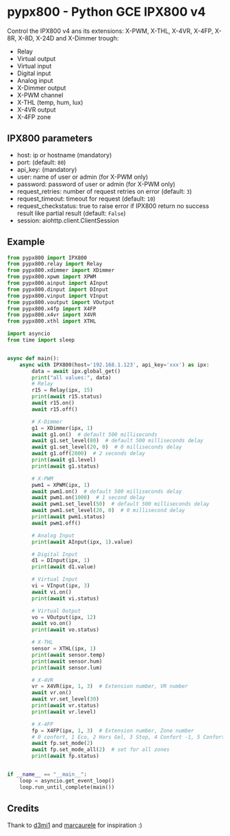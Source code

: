 # pypx800 - Python GCE IPX800 v4

Control the IPX800 v4 ans its extensions: X-PWM, X-THL, X-4VR, X-4FP, X-8R, X-8D, X-24D and X-Dimmer trough:

- Relay
- Virtual output
- Virtual input
- Digital input
- Analog input
- X-Dimmer output
- X-PWM channel
- X-THL (temp, hum, lux)
- X-4VR output
- X-4FP zone

## IPX800 parameters

- host: ip or hostname (mandatory)
- port: (default: `80`)
- api_key: (mandatory)
- user: name of user or admin (for X-PWM only)
- password: password of user or admin (for X-PWM only)
- request_retries: number of request retries on error (default: `3`)
- request_timeout: timeout for request (default: `10`)
- request_checkstatus: true to raise error if IPX800 return no success result like partial result (default: `False`)
- session: aiohttp.client.ClientSession

## Example

```python
from pypx800 import IPX800
from pypx800.relay import Relay
from pypx800.xdimmer import XDimmer
from pypx800.xpwm import XPWM
from pypx800.ainput import AInput
from pypx800.dinput import DInput
from pypx800.vinput import VInput
from pypx800.voutput import VOutput
from pypx800.x4fp import X4FP
from pypx800.x4vr import X4VR
from pypx800.xthl import XTHL

import asyncio
from time import sleep


async def main():
    async with IPX800(host='192.168.1.123', api_key='xxx') as ipx:
        data = await ipx.global_get()
        print("all values:", data)
        # Relay
        r15 = Relay(ipx, 15)
        print(await r15.status)
        await r15.on()
        await r15.off()

        # X-Dimmer
        g1 = XDimmer(ipx, 1)
        await g1.on()  # default 500 milliseconds
        await g1.set_level(80)  # default 500 milliseconds delay
        await g1.set_level(20, 0)  # 0 milliseconds delay
        await g1.off(2000)  # 2 seconds delay
        print(await g1.level)
        print(await g1.status)

        # X-PWM
        pwm1 = XPWM(ipx, 1)
        await pwm1.on()  # default 500 milliseconds delay
        await pwm1.on(1000)  # 1 second delay
        await pwm1.set_level(50)  # default 500 milliseconds delay
        await pwm1.set_level(20, 0)  # 0 millisecond delay
        print(await pwm1.status)
        await pwm1.off()

        # Analog Input
        print(await AInput(ipx, 1).value)

        # Digital Input
        d1 = DInput(ipx, 1)
        print(await d1.value)

        # Virtual Input
        vi = VInput(ipx, 3)
        await vi.on()
        print(await vi.status)

        # Virtual Output
        vo = VOutput(ipx, 12)
        await vo.on()
        print(await vo.status)

        # X-THL
        sensor = XTHL(ipx, 1)
        print(await sensor.temp)
        print(await sensor.hum)
        print(await sensor.lum)

        # X-4VR
        vr = X4VR(ipx, 1, 3)  # Extension number, VR number
        await vr.on()
        await vr.set_level(30)
        print(await vr.status)
        print(await vr.level)

        # X-4FP
        fp = X4FP(ipx, 1, 3)  # Extension number, Zone number
        # 0 confort, 1 Eco, 2 Hors Gel, 3 Stop, 4 Confort -1, 5 Confort -2
        await fp.set_mode(2)
        await fp.set_mode_all(2)  # set for all zones
        print(await fp.status)


if __name__ == "__main__":
    loop = asyncio.get_event_loop()
    loop.run_until_complete(main())

```

## Credits

Thank to [d3mi1](https://github.com/d4mi1/python-ipx800) and [marcaurele](https://github.com/marcaurele/gce-ipx800) for inspiration :)
